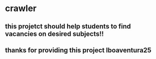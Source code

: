 # crawler
## this projetct should help students to find vacancies on desired subjects!!
## thanks for providing this project lboaventura25
